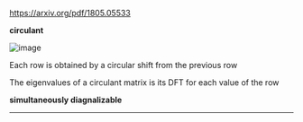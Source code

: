 https://arxiv.org/pdf/1805.05533

**circulant**


![image](https://github.com/ChunZhuo/Fourier/assets/118121876/a50763a6-0d88-4b53-aa67-95ce6bc537d2)

Each row is obtained by a circular shift from the previous row

The eigenvalues of a circulant matrix is its DFT for each value of the row

**simultaneously diagnalizable**
****
